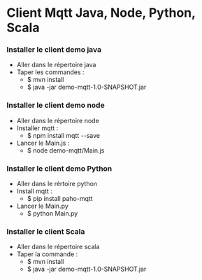 # Client Mqtt Java, Node, Python, Scala

### Installer le client demo java 
 - Aller dans le répertoire java
 - Taper les commandes :
    - $ mvn install
    - $ java -jar demo-mqtt-1.0-SNAPSHOT.jar

### Installer le client demo node
 - Aller dans le répertoire node
 - Installer mqtt :
    - $ npm install mqtt --save 
 - Lancer le Main.js :
    - $ node demo-mqtt/Main.js
    
### Installer le client demo Python
 - Aller dans le rértoire python
 - Install mqtt :
    - $ pip install paho-mqtt
 - Lancer le Main.py
    - $ python Main.py

### Installer le client Scala
 - Aller dans le répertoire scala
 - Taper la commande :  
    - $ mvn install
    - $ java -jar demo-mqtt-1.0-SNAPSHOT.jar
